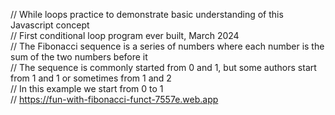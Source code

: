 // While loops practice to demonstrate basic understanding of this Javascript concept <br>
// First conditional loop program ever built, March 2024 <br>
// The Fibonacci sequence is a series of numbers where each number is the sum of the two numbers before it <br>
// The sequence is commonly started from 0 and 1, but some authors start from 1 and 1 or sometimes from 1 and 2 <br>
// In this example we start from 0 to 1 <br>
// https://fun-with-fibonacci-funct-7557e.web.app